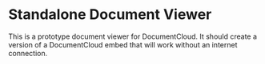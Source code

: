 # Standalone Document Viewer

This is a prototype document viewer for DocumentCloud. It should create a version of a DocumentCloud embed that will work without an internet connection.
